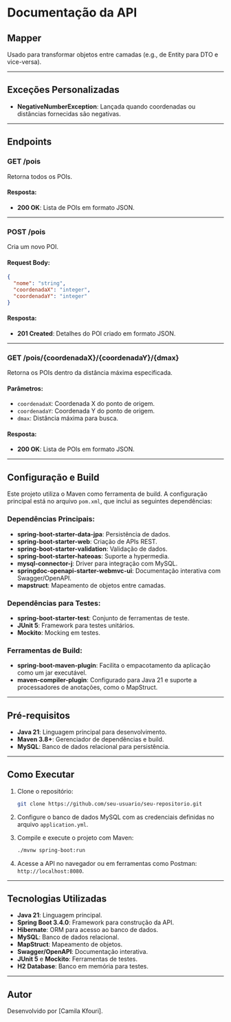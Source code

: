 # Documentação da API

## Mapper
Usado para transformar objetos entre camadas (e.g., de Entity para DTO e vice-versa).

---

## Exceções Personalizadas

- **NegativeNumberException**: Lançada quando coordenadas ou distâncias fornecidas são negativas.

---

## Endpoints

### **GET /pois**
Retorna todos os POIs.

#### Resposta:
- **200 OK**: Lista de POIs em formato JSON.

---

### **POST /pois**
Cria um novo POI.

#### Request Body:
```json
{
  "nome": "string",
  "coordenadaX": "integer",
  "coordenadaY": "integer"
}
```

#### Resposta:
- **201 Created**: Detalhes do POI criado em formato JSON.

---

### **GET /pois/{coordenadaX}/{coordenadaY}/{dmax}**
Retorna os POIs dentro da distância máxima especificada.

#### Parâmetros:
- `coordenadaX`: Coordenada X do ponto de origem.
- `coordenadaY`: Coordenada Y do ponto de origem.
- `dmax`: Distância máxima para busca.

#### Resposta:
- **200 OK**: Lista de POIs em formato JSON.

---

## Configuração e Build

Este projeto utiliza o Maven como ferramenta de build. A configuração principal está no arquivo `pom.xml`, que inclui as seguintes dependências:

### Dependências Principais:
- **spring-boot-starter-data-jpa**: Persistência de dados.
- **spring-boot-starter-web**: Criação de APIs REST.
- **spring-boot-starter-validation**: Validação de dados.
- **spring-boot-starter-hateoas**: Suporte a hypermedia.
- **mysql-connector-j**: Driver para integração com MySQL.
- **springdoc-openapi-starter-webmvc-ui**: Documentação interativa com Swagger/OpenAPI.
- **mapstruct**: Mapeamento de objetos entre camadas.

### Dependências para Testes:
- **spring-boot-starter-test**: Conjunto de ferramentas de teste.
- **JUnit 5**: Framework para testes unitários.
- **Mockito**: Mocking em testes.

### Ferramentas de Build:
- **spring-boot-maven-plugin**: Facilita o empacotamento da aplicação como um jar executável.
- **maven-compiler-plugin**: Configurado para Java 21 e suporte a processadores de anotações, como o MapStruct.

---

## Pré-requisitos

- **Java 21**: Linguagem principal para desenvolvimento.
- **Maven 3.8+**: Gerenciador de dependências e build.
- **MySQL**: Banco de dados relacional para persistência.

---

## Como Executar

1. Clone o repositório:
   ```bash
   git clone https://github.com/seu-usuario/seu-repositorio.git
   ```

2. Configure o banco de dados MySQL com as credenciais definidas no arquivo `application.yml`.

3. Compile e execute o projeto com Maven:
   ```bash
   ./mvnw spring-boot:run
   ```

4. Acesse a API no navegador ou em ferramentas como Postman:  
   `http://localhost:8080`.

---

## Tecnologias Utilizadas

- **Java 21**: Linguagem principal.
- **Spring Boot 3.4.0**: Framework para construção da API.
- **Hibernate**: ORM para acesso ao banco de dados.
- **MySQL**: Banco de dados relacional.
- **MapStruct**: Mapeamento de objetos.
- **Swagger/OpenAPI**: Documentação interativa.
- **JUnit 5** e **Mockito**: Ferramentas de testes.
- **H2 Database**: Banco em memória para testes.

---

## Autor

Desenvolvido por [Camila Kfouri].
